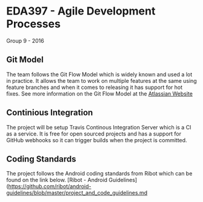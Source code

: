 # EDA397 - Agile Development Processes
Group 9 - 2016

## Git Model
The team follows the Git Flow Model which is widely known and used a lot in practice. It allows the team to work on multiple features at the same using feature branches and when it comes to releasing it has support for hot fixes. See more information on the Git Flow Model at the [Atlassian Website](https://www.atlassian.com/git/tutorials/comparing-workflows/gitflow-workflow)

## Continious Integration
The project will be setup Travis Continous Integration Server which is a CI as a service. It is free for open sourced projects and has a support for GitHub webhooks so it can trigger builds when the project is committed.

## Coding Standards
The project follows the Android coding standards from Ribot which can be found on the link below.
[Ribot - Android Guidelines](https://github.com/ribot/android-guidelines/blob/master/project_and_code_guidelines.md
